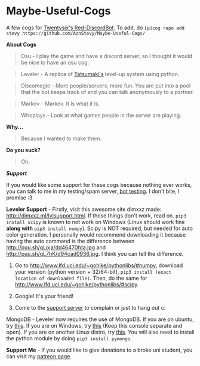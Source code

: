 # Maybe-Useful-Cogs
A few cogs for [Twentysix's Red-DiscordBot](https://github.com/Twentysix26/Red-DiscordBot).
To add, do `[p]cog repo add stevy https://github.com/AznStevy/Maybe-Useful-Cogs/`

**About Cogs**

>Osu - I play the game and have a discord server, so I thought it would be nice to have an osu cog.

>Leveler - A replica of [Tatsumaki's](https://www.tatsumaki.xyz/) level-up system using python.

>Discomegle - More people/servers, more fun. You are put into a pool that the bot keeps track of and you can talk anonymously to a partner.

>Markov - Markov. It is what it is.

>Whoplays - Look at what games people in the server are playing.

**Why...** 

>Because I wanted to make them.

**Do you suck?** 

>Oh.

**_Support_** 

If you would like some support for these cogs because nothing ever works, you can talk to me in my testing/spam server, [bot testing](https://discord.gg/T5HHf7k). I don't bite, I promise :3

__Leveler Support__ - Firstly, visit this awesome site dimxxz made: http://dimxxz.ml/lvlsupport.html. If those things don't work, read on. `pip3 install scipy` is known to not work on Windows (Linux should work fine **along with** `pip3 install numpy`). Scipy is NOT required, but needed for auto color generation. I personally would recommend downloading it because having the auto command is the difference between http://puu.sh/qLpja/dd46470fda.jpg and http://puu.sh/qL7hK/d94cad0936.jpg. I think you can tell the difference.

1) Go to http://www.lfd.uci.edu/~gohlke/pythonlibs/#numpy, download your version (python version + 32/64-bit), `pip3 install (exact location of downloaded file)`. Then, do the same for http://www.lfd.uci.edu/~gohlke/pythonlibs/#scipy.

2) Google! It's your friend!

3) Come to the [support server](https://discord.gg/T5HHf7k) to complain or just to hang out c:

MongoDB - Leveler now requires the use of MongoDB. If you are on ubuntu, try [this](https://www.digitalocean.com/community/tutorials/how-to-install-mongodb-on-ubuntu-16-04). If you are on Windows, try [this](https://docs.mongodb.com/manual/tutorial/install-mongodb-on-windows/#install-mongodb-community-edition) (Keep this console separate and open). If you are on another Linux distro, try [this](https://docs.mongodb.com/manual/administration/install-on-linux/). You will also need to install the python module by doing `pip3 install pymongo`.

__Support Me__ - If you would like to give donations to a broke uni student, you can visit my [patreon page](https://www.patreon.com/stevy).
